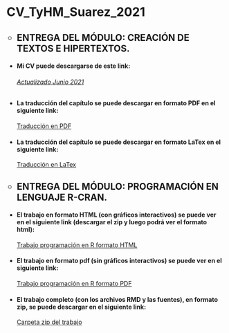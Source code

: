 # CV_TyHM_Suarez_2021
<ul>
<H2><li type="circle">ENTREGA DEL MÓDULO: CREACIÓN DE TEXTOS E HIPERTEXTOS.</li></H2>
    <p>
    <H4><li type="disc">Mi CV puede descargarse de este link:</li></H4>
    <p>
    <H6><a href="https://github.com/Lautaro1418/CV_TyHM_Suarez_2021/blob/e4b7ed1bccb2c0796ae0c80af5ae511cb8f3574c/CV%20Suarez.zip"> Actualizado Junio 2021 </a></H6>
    <p>
    <H4><li type="disc">La traducción del capítulo se puede descargar en formato PDF en el siguiente link:</li></H4>
    <p>
    <a href="https://github.com/Lautaro1418/CV_TyHM_Suarez_2021/blob/051208995edb3cd83a7fefa9c53a72ff336773c7/Traduccion.pdf"> Traducción en PDF </a> 
    <p>
    <H4><li type="disc">La traducción del capítulo se puede descargar en formato LaTex en el siguiente link:</li></H4>
    <p>
    <a href="https://github.com/Lautaro1418/CV_TyHM_Suarez_2021/blob/051208995edb3cd83a7fefa9c53a72ff336773c7/Traducci%C3%B3n.zip"> Traducción en LaTex </a>
    <p>

<H2><li type="circle">ENTREGA DEL MÓDULO: PROGRAMACIÓN EN LENGUAJE R-CRAN.</li></H2>
    <p>
    <H4><li type="disc">El trabajo en formato HTML (con gráficos interactivos) se puede ver en el siguiente link (descargar el zip y luego podrá ver el formato html):</li></H4>
    <p>
    <a href="https://github.com/Lautaro1418/CV_TyHM_Suarez_2021/blob/089d82a7bd9f70ebe0d91d669ec651818b76d586/Programacion-en-R-html.zip"> Trabajo programación en R formato HTML </a>
    <p>
    <H4><li type="disc">El trabajo en formato pdf (sin gráficos interactivos) se puede ver en el siguiente link:</li></H4>
    <p>
    <a href="https://github.com/Lautaro1418/CV_TyHM_Suarez_2021/blob/5fc35fdbd22c660fcab125901e5ca3d2541e3a57/Programacion-en-R-pdf.pdf"> Trabajo programación en R formato PDF </a>
    <p>
    <H4><li type="disc">El trabajo completo (con los archivos RMD y las fuentes), en formato zip, se puede descargar en el siguiente link:</li></H4>
    <p>
    <a href="https://github.com/Lautaro1418/CV_TyHM_Suarez_2021/blob/5fc35fdbd22c660fcab125901e5ca3d2541e3a57/Programacion%20en%20R.zip"> Carpeta zip del trabajo </a>
<ul>
